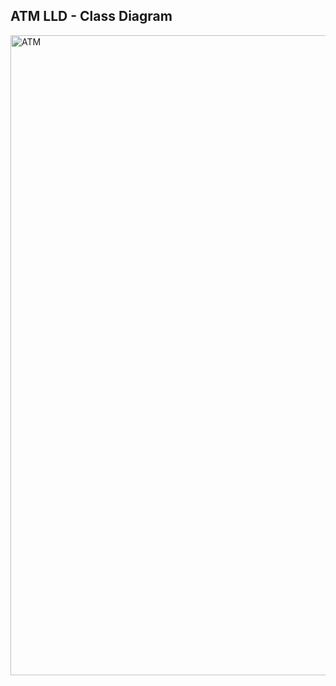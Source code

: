 ## ATM LLD - Class Diagram



<img width="1536" height="1024" alt="ATM" src="https://github.com/user-attachments/assets/f27ac8a1-75b5-4e57-88bb-82cdb41036a3" />
